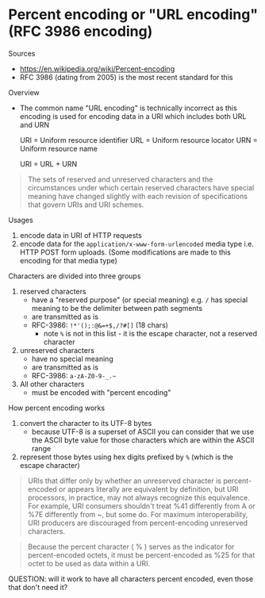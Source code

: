 # Percent encoding or "URL encoding" (RFC 3986 encoding)

Sources

- https://en.wikipedia.org/wiki/Percent-encoding
- RFC 3986 (dating from 2005) is the most recent standard for this

Overview

- The common name "URL encoding" is technically incorrect as this encoding is
  used for encoding data in a URI which includes both URL and URN

    URI = Uniform resource identifier URL = Uniform resource locator URN =
    Uniform resource name

    URI = URL + URN

> The sets of reserved and unreserved characters and the circumstances under
> which certain reserved characters have special meaning have changed slightly
> with each revision of specifications that govern URIs and URI schemes.

Usages

1. encode data in URI of HTTP requests
2. encode data for the `application/x-www-form-urlencoded` media type i.e. HTTP
   POST form uploads. (Some modifications are made to this encoding for that
   media type)

Characters are divided into three groups

1. reserved characters
    - have a "reserved purpose" (or special meaning) e.g. `/` has special
      meaning to be the delimiter between path segments
    - are transmitted as is
    - RFC-3986: `!*'();:@&=+$,/?#[]` (18 chars)
        - note `%` is not in this list - it is the escape character, not a
          reserved character
2. unreserved characters
    - have no special meaning
    - are transmitted as is
    - RFC-3986: `a-zA-Z0-9-_.~`
3. All other characters
    - must be encoded with "percent encoding"

How percent encoding works

1. convert the character to its UTF-8 bytes
    - because UTF-8 is a superset of ASCII you can consider that we use the
      ASCII byte value for those characters which are within the ASCII range
2. represent those bytes using hex digits prefixed by `%` (which is the escape
   character)

> URIs that differ only by whether an unreserved character is percent-encoded or
> appears literally are equivalent by definition, but URI processors, in
> practice, may not always recognize this equivalence. For example, URI
> consumers shouldn't treat %41 differently from A or %7E differently from ~,
> but some do. For maximum interoperability, URI producers are discouraged from
> percent-encoding unreserved characters.

> Because the percent character ( % ) serves as the indicator for
> percent-encoded octets, it must be percent-encoded as %25 for that octet to be
> used as data within a URI.

QUESTION: will it work to have all characters percent encoded, even those that
don't need it?
